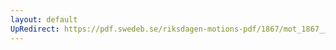 ```yaml
---
layout: default
UpRedirect: https://pdf.swedeb.se/riksdagen-motions-pdf/1867/mot_1867__fk__00018.pdf
---
```

